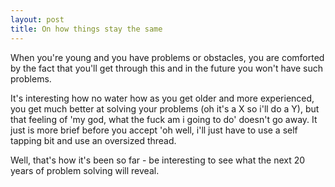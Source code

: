 ```yaml
---
layout: post
title: On how things stay the same
---
```


When you're young and you have problems or obstacles, you are comforted by the fact that you'll get through this and in the future you won't have such problems.

It's interesting how no water how as you get older and more experienced, you get much better at solving your problems (oh it's a X so i'll do a Y), but that feeling of 'my god, what the fuck am i going to do' doesn't go away. It just is more brief before you accept 'oh well, i'll just have to use a self tapping bit and use an oversized thread.

Well, that's how it's been so far - be interesting to see what the next 20 years of problem solving will reveal.